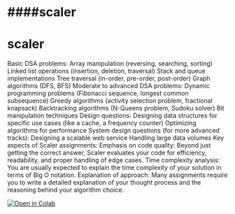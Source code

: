 # ####scaler
# scaler
Basic DSA problems:
Array manipulation (reversing, searching, sorting)
Linked list operations (insertion, deletion, traversal)
Stack and queue implementations
Tree traversal (in-order, pre-order, post-order)
Graph algorithms (DFS, BFS)
Moderate to advanced DSA problems:
Dynamic programming problems (Fibonacci sequence, longest common subsequence)
Greedy algorithms (activity selection problem, fractional knapsack)
Backtracking algorithms (N-Queens problem, Sudoku solver)
Bit manipulation techniques
Design questions:
Designing data structures for specific use cases (like a cache, a frequency counter)
Optimizing algorithms for performance
System design questions (for more advanced tracks):
Designing a scalable web service
Handling large data volumes
Key aspects of Scaler assignments:
Emphasis on code quality:
Beyond just getting the correct answer, Scaler evaluates your code for efficiency, readability, and proper handling of edge cases.
Time complexity analysis:
You are usually expected to explain the time complexity of your solution in terms of Big O notation.
Explanation of approach:
Many assignments require you to write a detailed explanation of your thought process and the reasoning behind your algorithm choice.


[![Open in Colab](https://colab.research.google.com/assets/colab-badge.svg)](https://colab.research.google.com/github/<your-github-username>/<your-repository>/blob/main/python_variables.ipynb.ipynb)

